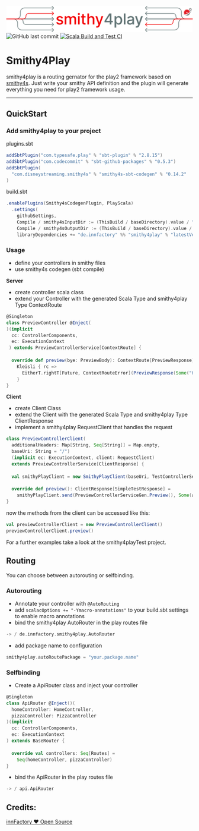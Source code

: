 ![](docs/smithy4play.png)
![GitHub last commit](https://img.shields.io/github/last-commit/innFactory/smithy4play)
[![Scala Build and Test CI](https://github.com/innFactory/smithy4play/actions/workflows/build.yml/badge.svg)](https://github.com/innFactory/smithy4play/actions/workflows/build.yml)

# Smithy4Play

smithy4play is a routing gernator for the play2 framework based on [smithy4s](https://github.com/disneystreaming/smithy4s). Just write your smithy API definition and the plugin will generate everything you need for play2 framework usage.

---

## QuickStart 
### Add smithy4play to your project 

plugins.sbt

```scala
addSbtPlugin("com.typesafe.play" % "sbt-plugin" % "2.8.15")
addSbtPlugin("com.codecommit" % "sbt-github-packages" % "0.5.3")
addSbtPlugin(
  "com.disneystreaming.smithy4s" % "smithy4s-sbt-codegen" % "0.14.2"
)
```

build.sbt

```scala
.enablePlugins(Smithy4sCodegenPlugin, PlayScala)
  .settings(
    githubSettings,
    Compile / smithy4sInputDir := (ThisBuild / baseDirectory).value / "smithy-in",
    Compile / smithy4sOutputDir := (ThisBuild / baseDirectory).value / "smithy-out",
    libraryDependencies += "de.innfactory" %% "smithy4play" % "latestVersion")
```

### Usage

- define your controllers in smithy files
- use smithy4s codegen (sbt compile)

**Server**
- create controller scala class
- extend your Controller with the generated Scala Type and smithy4play Type ContextRoute

```scala
@Singleton
class PreviewController @Inject(
)(implicit
  cc: ControllerComponents,
  ec: ExecutionContext
 ) extends PreviewControllerService[ContextRoute] {

  override def preview(bye: PreviewBody): ContextRoute[PreviewResponse] =
    Kleisli { rc =>
      EitherT.rightT[Future, ContextRouteError](PreviewResponse(Some("Hello")))
    }
}
```

**Client**
- create Client Class
- extend the Client with the generated Scala Type and smithy4play Type ClientResponse
- implement a smithy4play RequestClient that handles the request

```scala
class PreviewControllerClient(
  additionalHeaders: Map[String, Seq[String]] = Map.empty, 
  baseUri: String = "/")
  (implicit ec: ExecutionContext, client: RequestClient)
  extends PreviewControllerService[ClientResponse] {

  val smithyPlayClient = new SmithyPlayClient(baseUri, TestControllerService.service)

  override def preview(): ClientResponse[SimpleTestResponse] =
    smithyPlayClient.send(PreviewControllerServiceGen.Preview(), Some(additionalHeaders))
}
```
now the methods from the client can be accessed like this:
```scala
val previewControllerClient = new PreviewControllerClient()
previewControllerClient.preview()
```
For a further examples take a look at the smithy4playTest project.

## Routing

You can choose between autorouting or selfbinding.

### Autorouting

- Annotate your controller with ```@AutoRouting```
- add ```scalacOptions += "-Ymacro-annotations"``` to your build.sbt settings to enable macro annotations
- bind the smithy4play AutoRouter in the play routes file

```scala
-> / de.innfactory.smithy4play.AutoRouter
```
- add package name to configuration
```scala
smithy4play.autoRoutePackage = "your.package.name"
```

### Selfbinding

- Create a ApiRouter class and inject your controller

```scala
@Singleton
class ApiRouter @Inject()(
  homeController: HomeController,
  pizzaController: PizzaController
)(implicit
  cc: ControllerComponents,
  ec: ExecutionContext
) extends BaseRouter {

  override val controllers: Seq[Routes] =
    Seq(homeController, pizzaController)
}

```

- bind the ApiRouter in the play routes file

```scala
-> / api.ApiRouter
```

## Credits:

[innFactory ❤️ Open Source](https://innfactory.de)